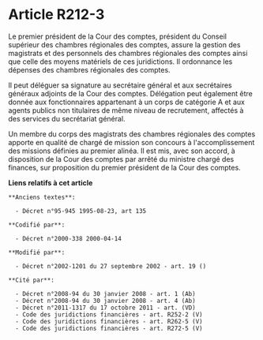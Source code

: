 # Article R212-3

Le premier président de la Cour des comptes, président du Conseil supérieur des chambres régionales des comptes, assure la
gestion des magistrats et des personnels des chambres régionales des comptes ainsi que celle des moyens matériels de ces
juridictions. Il ordonnance les dépenses des chambres régionales des comptes.

Il peut déléguer sa signature au secrétaire général et aux secrétaires généraux adjoints de la Cour des comptes. Délégation
peut également être donnée aux fonctionnaires appartenant à un corps de catégorie A et aux agents publics non titulaires de
même niveau de recrutement, affectés à des services du secrétariat général.

Un membre du corps des magistrats des chambres régionales des comptes apporte en qualité de chargé de mission son concours à
l'accomplissement des missions définies au premier alinéa. Il est mis, avec son accord, à disposition de la Cour des comptes
par arrêté du ministre chargé des finances, sur proposition du premier président de la Cour des comptes.

**Liens relatifs à cet article**

	**Anciens textes**:

	  - Décret n°95-945 1995-08-23, art 135

	**Codifié par**:

	  - Décret n°2000-338 2000-04-14

	**Modifié par**:

	  - Décret n°2002-1201 du 27 septembre 2002 - art. 19 ()

	**Cité par**:

	  - Décret n°2008-94 du 30 janvier 2008 - art. 1 (Ab)
	  - Décret n°2008-94 du 30 janvier 2008 - art. 4 (Ab)
	  - Décret n°2011-1317 du 17 octobre 2011 - art. (VD)
	  - Code des juridictions financières - art. R252-2 (V)
	  - Code des juridictions financières - art. R262-5 (V)
	  - Code des juridictions financières - art. R272-5 (V)
